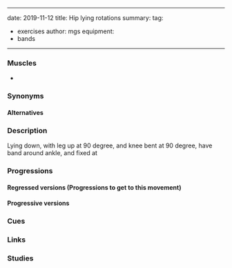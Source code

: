 
---
date: 2019-11-12
title: Hip lying rotations
summary:
tag:
 - exercises
author: mgs
equipment:
-	bands
---
### Muscles
  - 
### Synonyms
#### Alternatives
### Description
Lying down, with leg up at 90 degree, and knee bent at 90 degree, have band around ankle, and fixed at 
### Progressions
#### Regressed versions (Progressions to get to this movement)
#### Progressive versions
### Cues
### Links
### Studies

<!--stackedit_data:
eyJoaXN0b3J5IjpbMTA5ODM2ODA2Nl19
-->